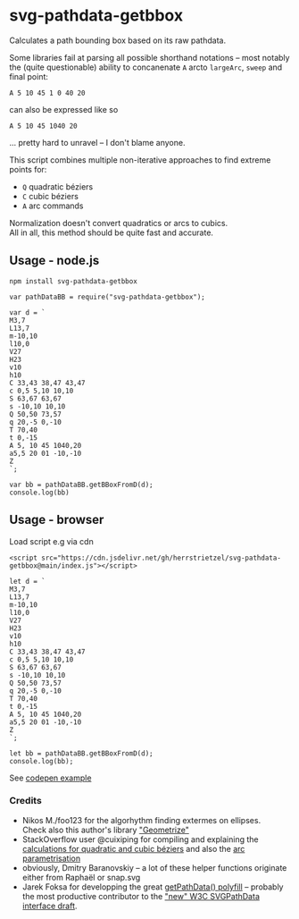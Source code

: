 # svg-pathdata-getbbox
Calculates a path bounding box based on its raw pathdata.  

Some libraries fail at parsing all possible shorthand notations – most notably the (quite questionable) ability to concanenate `A` arcto `largeArc`, `sweep` and final point:  

```
A 5 10 45 1 0 40 20
```

can also be expressed like so

```
A 5 10 45 1040 20
```

... pretty hard to unravel – I don't blame anyone.   

This script combines multiple non-iterative approaches to find extreme points for:  
* `Q` quadratic béziers 
* `C` cubic béziers
* `A` arc commands

Normalization doesn't convert quadratics or arcs to cubics.  
All in all, this method should be quite fast and accurate.


## Usage - node.js

```
npm install svg-pathdata-getbbox
```

```
var pathDataBB = require("svg-pathdata-getbbox");

var d = `
M3,7 
L13,7 
m-10,10 
l10,0 
V27 
H23 
v10 
h10
C 33,43 38,47 43,47 
c 0,5 5,10 10,10
S 63,67 63,67       
s -10,10 10,10
Q 50,50 73,57
q 20,-5 0,-10
T 70,40
t 0,-15
A 5, 10 45 1040,20  
a5,5 20 01 -10,-10
Z 
`;

var bb = pathDataBB.getBBoxFromD(d);
console.log(bb)
```

## Usage - browser

Load script e.g via cdn

```
<script src="https://cdn.jsdelivr.net/gh/herrstrietzel/svg-pathdata-getbbox@main/index.js"></script>
```

```
let d = `
M3,7 
L13,7 
m-10,10 
l10,0 
V27 
H23 
v10 
h10
C 33,43 38,47 43,47 
c 0,5 5,10 10,10
S 63,67 63,67       
s -10,10 10,10
Q 50,50 73,57
q 20,-5 0,-10
T 70,40
t 0,-15
A 5, 10 45 1040,20  
a5,5 20 01 -10,-10
Z 
`;

let bb = pathDataBB.getBBoxFromD(d);
console.log(bb);

```

See [codepen example](https://codepen.io/herrstrietzel/pen/QWoyYjY?editors=1010) 

### Credits
* Nikos M./foo123 for the algorhythm finding extermes on ellipses.   
Check also this author's library ["Geometrize"](https://github.com/foo123/Geometrize)  
*  StackOverflow user @cuixiping for compiling and explaining the [calculations for quadratic and cubic béziers](https://stackoverflow.com/questions/9017100/calculate-center-of-svg-arc/12329083#12329083) and also the [arc parametrisation](https://stackoverflow.com/questions/9017100/calculate-center-of-svg-arc/12329083#12329083)
* obviously, Dmitry Baranovskiy – a lot of these helper functions originate either from Raphaël or snap.svg
* Jarek Foksa for developping the great [getPathData() polyfill](https://github.com/jarek-foksa/path-data-polyfill) – probably the most productive contributor to the ["new" W3C SVGPathData interface draft](https://svgwg.org/specs/paths/#InterfaceSVGPathData).

